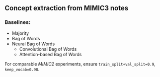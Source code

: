 ## Concept extraction from MIMIC3 notes

### Baselines:

- Majority
- Bag of Words
- Neural Bag of Words
  - Convolutional Bag of Words
  - Attention-based Bag of Words


For comparable _MIMIC2_ experiments, ensure `train_split+val_split=0.9`, `keep_vocab=0.98`.
